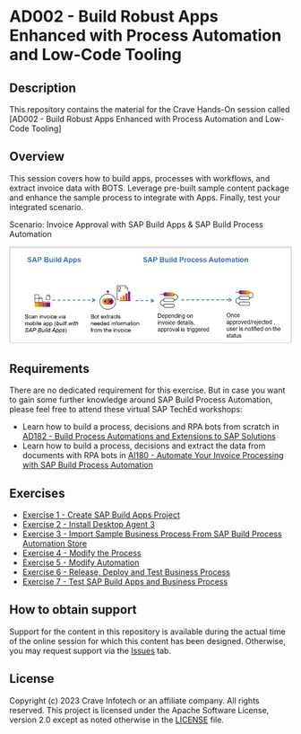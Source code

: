 # AD002 - Build Robust Apps Enhanced with Process Automation and Low-Code Tooling

## Description

This repository contains the material for the Crave Hands-On session called [AD002 - Build Robust Apps Enhanced with Process Automation and Low-Code Tooling]

## Overview

This session covers how to build apps, processes with workflows, and extract invoice data with BOTS. Leverage pre-built sample content package and enhance the sample process to integrate with Apps. Finally, test your integrated scenario.

Scenario: Invoice Approval with SAP Build Apps & SAP Build Process Automation


  ![Overview](exercises/4_TriggerProcess/images/Overview.png)

## Requirements

There are no dedicated requirement for this exercise. But in case you want to gain some further knowledge around SAP Build Process Automation, please feel free to attend these virtual SAP TechEd workshops:
- Learn how to build a process, decisions and RPA bots from scratch in [AD182 - Build Process Automations and Extensions to SAP Solutions](https://go3.events.sap.com/sapteched/hybrid/2022/reg/flow/sap/saptech2022/sapteched2022catalog/page/catalog/session/1661198036950001EHbd)
- Learn how to build a process, decisions and extract the data from documents with RPA bots in [AI180 - Automate Your Invoice Processing with SAP Build Process Automation](https://go3.events.sap.com/sapteched/hybrid/2022/reg/flow/sap/saptech2022/sapteched2022catalog/page/catalog/session/1661198041428001ExKO)

## Exercises

- [Exercise 1 - Create SAP Build Apps Project](/exercises/1_CreateAppGyverProject)
- [Exercise 2 - Install Desktop Agent 3](/exercises/2_InstallDesktopAgent3)
- [Exercise 3 - Import Sample Business Process From SAP Build Process Automation Store](/exercises/3_ImportSampleProcess)
- [Exercise 4 - Modify the Process](/exercises/4_TriggerProcess)
- [Exercise 5 - Modify Automation](/exercises/5_ModifyAutomation)
- [Exercise 6 - Release, Deploy and Test Business Process](/exercises/6_ReleaseDeployProcess)
- [Exercise 7 - Test SAP Build Apps and Business Process](/exercises/7_TestingEndToEndScenario)

## How to obtain support

Support for the content in this repository is available during the actual time of the online session for which this content has been designed. Otherwise, you may request support via the [Issues](../../issues) tab.

## License
Copyright (c) 2023 Crave Infotech or an affiliate company. All rights reserved. This project is licensed under the Apache Software License, version 2.0 except as noted otherwise in the [LICENSE](LICENSES/Apache-2.0.txt) file.
